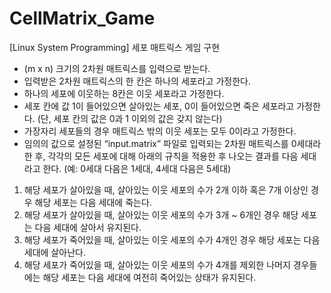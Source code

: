 # CellMatrix_Game
[Linux System Programming]
세포 매트릭스 게임 구현
- (m x n) 크기의 2차원 매트릭스를 입력으로 받는다. 
- 입력받은 2차원 매트릭스의 한 칸은 하나의 세포라고 가정한다. 
- 하나의 세포에 이웃하는 8칸은 이웃 세포라고 가정한다. 
- 세포 칸에 값 1이 들어있으면 살아있는 세포, 0이 들어있으면 죽은 세포라고 가정한다. (단, 세포 칸의 값은 0과 1 이외의 값은 갖지 않는다) 
- 가장자리 세포들의 경우 매트릭스 밖의 이웃 세포는 모두 0이라고 가정한다. 
- 임의의 값으로 설정된 “input.matrix” 파일로 입력되는 2차원 매트릭스를 0세대라 한 후, 
각각의 모든 세포에 대해 아래의 규칙을 적용한 후 나오는 결과를 다음 세대라고 한다. (예: 0세대 다음은 1세대, 4세대 다음은 5세대)

1. 해당 세포가 살아있을 때, 살아있는 이웃 세포의 수가 2개 이하 혹은 7개 이상인 경우 해당 세포는 다음 세대에 죽는다. 
2. 해당 세포가 살아있을 때, 살아있는 이웃 세포의 수가 3개 ~ 6개인 경우 해당 세포는 다음 세대에 살아서 유지된다. 
3. 해당 세포가 죽어있을 때, 살아있는 이웃 세포의 수가 4개인 경우 해당 세포는 다음 세대에 살아난다. 
4. 해당 세포가 죽어있을 때, 살아있는 이웃 세포의 수가 4개를 제외한 나머지 경우들에는 해당 세포는 다음 세대에 여전히 죽어있는 상태가 유지된다. 

